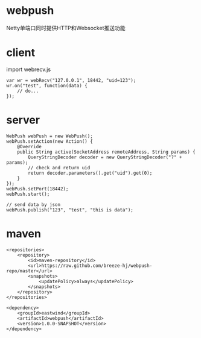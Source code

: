 # webpush
Netty单端口同时提供HTTP和Websocket推送功能

# client
import webrecv.js

	var wr = webRecv("127.0.0.1", 18442, "uid=123");
	wr.on("test", function(data) {
		// do...
	});
	
# server
	WebPush webPush = new WebPush();
	webPush.setAction(new Action() {
		@Override
		public String active(SocketAddress remoteAddress, String params) {
			QueryStringDecoder decoder = new QueryStringDecoder("?" + params);
			// check and return uid
			return decoder.parameters().get("uid").get(0);
		}
	});
	webPush.setPort(18442);
	webPush.start();
	
	// send data by json
	webPush.publish("123", "test", "this is data");

# maven
	<repositories>
		<repository>
			<id>maven-repository</id>
			<url>https://raw.github.com/breeze-hj/webpush-repo/master</url>
			<snapshots>
				<updatePolicy>always</updatePolicy>
			</snapshots>
		</repository>
	</repositories>
	
	<dependency>
		<groupId>eastwind</groupId>
		<artifactId>webpush</artifactId>
		<version>1.0.0-SNAPSHOT</version>
	</dependency>
